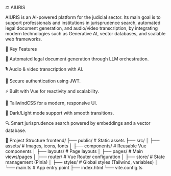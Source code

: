 ⚖️ AIURIS

AIURIS is an AI-powered platform for the judicial sector. Its main goal is to support professionals and institutions in jurisprudence search, automated legal document generation, and audio/video transcription, by integrating modern technologies such as Generative AI, vector databases, and scalable web frameworks.

🚀 Key Features

📝 Automated legal document generation through LLM orchestration.

🎙️ Audio & video transcription with AI.

🔐 Secure authentication using JWT.

⚡ Built with Vue for reactivity and scalability.

🎨 TailwindCSS for a modern, responsive UI.

🌙 Dark/Light mode support with smooth transitions.

🔍 Smart jurisprudence search powered by embeddings and a vector database.

📂 Project Structure
frontend/
├── public/               # Static assets
├── src/
│   ├── assets/           # Images, icons, fonts
│   ├── components/       # Reusable Vue components
│   ├── layouts/          # Page layouts
│   ├── pages/            # Main views/pages
│   ├── router/           # Vue Router configuration
│   ├── store/            # State management (Pinia)
│   ├── styles/           # Global styles (Tailwind, variables)
│   └── main.ts           # App entry point
├── index.html
└── vite.config.ts

